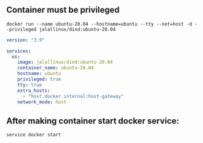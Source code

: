 ## Container must be privileged
```
docker run --name ubuntu-20.04 --hostname=ubuntu --tty --net=host -d --privileged jalallinux/dind:ubuntu-20.04
```

```yml
version: "3.9"

services:
  os:
    image: jalallinux/dind:ubuntu-20.04
    container_name: ubuntu-20.04
    hostname: ubuntu
    privileged: true
    tty: true
    extra_hosts:
      - "host.docker.internal:host-gateway"
    network_mode: host
```

## After making container start docker service:
```shell
service docker start
```
